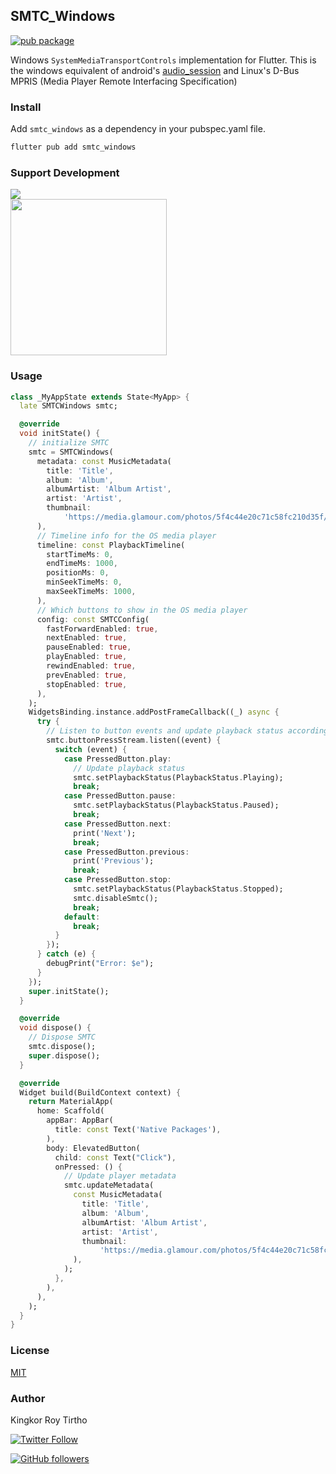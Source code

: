 ## SMTC_Windows

[![pub package](https://img.shields.io/pub/v/smtc_windows.svg)](https://pub.dev/packages/smtc_windows)


Windows `SystemMediaTransportControls` implementation for Flutter. This is the windows equivalent of android's [audio_session](https://pub.dev/packages/audio_session) and Linux's D-Bus MPRIS (Media Player Remote Interfacing Specification)

### Install

Add `smtc_windows` as a dependency in your pubspec.yaml file.
```bash
flutter pub add smtc_windows
```

### Support Development

<a href="https://www.buymeacoffee.com/krtirtho">
<img src="https://img.buymeacoffee.com/button-api/?text=Buy me a coffee&emoji=&slug=krtirtho&button_colour=FF5F5F&font_colour=ffffff&font_family=Inter&outline_colour=000000&coffee_colour=FFDD00" />
</a>
<br/>
<a href="https://patreon.com/krtirtho"><img src="https://user-images.githubusercontent.com/61944859/180249027-678b01b8-c336-451e-b147-6d84a5b9d0e7.png" width="250"/></a>

### Usage

```dart
class _MyAppState extends State<MyApp> {
  late SMTCWindows smtc;

  @override
  void initState() {
    // initialize SMTC
    smtc = SMTCWindows(
      metadata: const MusicMetadata(
        title: 'Title',
        album: 'Album',
        albumArtist: 'Album Artist',
        artist: 'Artist',
        thumbnail:
            'https://media.glamour.com/photos/5f4c44e20c71c58fc210d35f/master/w_2560%2Cc_limit/mgid_ao_image_mtv.jpg',
      ),
      // Timeline info for the OS media player
      timeline: const PlaybackTimeline(
        startTimeMs: 0,
        endTimeMs: 1000,
        positionMs: 0,
        minSeekTimeMs: 0,
        maxSeekTimeMs: 1000,
      ),
      // Which buttons to show in the OS media player
      config: const SMTCConfig(
        fastForwardEnabled: true,
        nextEnabled: true,
        pauseEnabled: true,
        playEnabled: true,
        rewindEnabled: true,
        prevEnabled: true,
        stopEnabled: true,
      ),
    );
    WidgetsBinding.instance.addPostFrameCallback((_) async {
      try {
        // Listen to button events and update playback status accordingly
        smtc.buttonPressStream.listen((event) {
          switch (event) {
            case PressedButton.play:
              // Update playback status
              smtc.setPlaybackStatus(PlaybackStatus.Playing);
              break;
            case PressedButton.pause:
              smtc.setPlaybackStatus(PlaybackStatus.Paused);
              break;
            case PressedButton.next:
              print('Next');
              break;
            case PressedButton.previous:
              print('Previous');
              break;
            case PressedButton.stop:
              smtc.setPlaybackStatus(PlaybackStatus.Stopped);
              smtc.disableSmtc();
              break;
            default:
              break;
          }
        });
      } catch (e) {
        debugPrint("Error: $e");
      }
    });
    super.initState();
  }

  @override
  void dispose() {
    // Dispose SMTC
    smtc.dispose();
    super.dispose();
  }

  @override
  Widget build(BuildContext context) {
    return MaterialApp(
      home: Scaffold(
        appBar: AppBar(
          title: const Text('Native Packages'),
        ),
        body: ElevatedButton(
          child: const Text("Click"),
          onPressed: () {
            // Update player metadata
            smtc.updateMetadata(
              const MusicMetadata(
                title: 'Title',
                album: 'Album',
                albumArtist: 'Album Artist',
                artist: 'Artist',
                thumbnail:
                    'https://media.glamour.com/photos/5f4c44e20c71c58fc210d35f/master/w_2560%2Cc_limit/mgid_ao_image_mtv.jpg',
              ),
            );
          },
        ),
      ),
    );
  }
}
```

### License
[MIT](packages/smtc_windows/LICENSE)

### Author

Kingkor Roy Tirtho

[![Twitter Follow](https://img.shields.io/twitter/follow/krtirtho?style=social)](https://twitter.com/krtirtho)

[![GitHub followers](https://img.shields.io/github/followers/krtirtho?style=social)](https://github.com/KRTirtho)